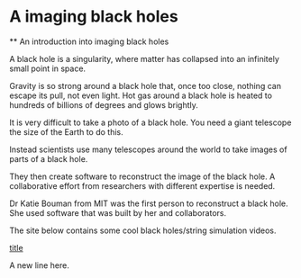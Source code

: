 A imaging black holes
=============================
** An introduction into imaging black holes

A black hole is a singularity, where matter has collapsed into an infinitely small point in space.

Gravity is so strong around a black hole that, once too close, nothing can escape its pull, not even light. 
Hot gas around a black hole is heated to hundreds of billions of degrees and glows brightly.

It is very difficult to take a photo of a black hole. You need a giant telescope the size of the Earth to do this.

Instead scientists use many telescopes around the world to take images of parts of a black hole.

They then create software to reconstruct the image of the black hole. A collaborative effort from researchers with different expertise is needed.

Dr Katie Bouman from MIT was the first person to reconstruct a black hole. She used software that was built by her and collaborators.

The site below contains some cool black holes/string simulation videos.

[title](http://www.grchombo.org/movies)

A new line here.
